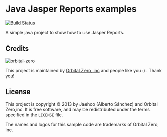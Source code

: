 Java Jasper Reports examples
=====================
[![Build Status](https://travis-ci.org/jaehoo/oz-ex-jasper-reports.png?branch=master)](https://travis-ci.org/jaehoo/oz-ex-jasper-reports)

A simple java project to show how to use Jasper Reports.

Credits
-------

![orbital-zero](https://lh6.googleusercontent.com/-gXFiyKSSZ4E/UewkL6Eez8I/AAAAAAAADpg/Phifd0oafkc/s288/OZ%2520logo.png)

This project is maintained by [Orbital Zero, inc](http://www.orbitalzero.com/community)
and people like you :) . Thank you!

License
-------

This project is copyright © 2013 by Jaehoo (Alberto Sánchez) and Orbital Zero,inc. It is free software, and may be
redistributed under the terms specified in the `LICENSE` file.

The names and logos for this sample code are trademarks of Orbital Zero, inc.

